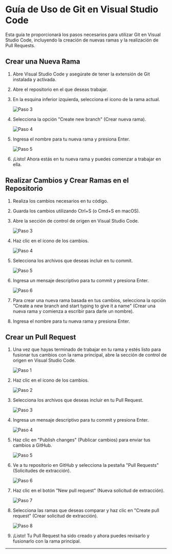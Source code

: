 # Guía de Uso de Git en Visual Studio Code

Esta guía te proporcionará los pasos necesarios para utilizar Git en Visual Studio Code, incluyendo la creación de nuevas ramas y la realización de Pull Requests.

## Crear una Nueva Rama

1. Abre Visual Studio Code y asegúrate de tener la extensión de Git instalada y activada.

2. Abre el repositorio en el que deseas trabajar.

3. En la esquina inferior izquierda, selecciona el icono de la rama actual.

   ![Paso 3](imagenes/paso3.png)

4. Selecciona la opción "Create new branch" (Crear nueva rama).

   ![Paso 4](imagenes/paso4.png)

5. Ingresa el nombre para tu nueva rama y presiona Enter.

   ![Paso 5](imagenes/paso5.png)

6. ¡Listo! Ahora estás en tu nueva rama y puedes comenzar a trabajar en ella.

## Realizar Cambios y Crear Ramas en el Repositorio

1. Realiza los cambios necesarios en tu código.

2. Guarda los cambios utilizando Ctrl+S (o Cmd+S en macOS).

3. Abre la sección de control de origen en Visual Studio Code.

   ![Paso 3](imagenes/paso3.png)

4. Haz clic en el icono de los cambios.

   ![Paso 4](imagenes/paso4.png)

5. Selecciona los archivos que deseas incluir en tu commit.

   ![Paso 5](imagenes/paso5.png)

6. Ingresa un mensaje descriptivo para tu commit y presiona Enter.

   ![Paso 6](imagenes/paso6.png)

7. Para crear una nueva rama basada en tus cambios, selecciona la opción "Create a new branch and start typing to give it a name" (Crear una nueva rama y comienza a escribir para darle un nombre).

   

8. Ingresa el nombre para tu nueva rama y presiona Enter.

   

## Crear un Pull Request

1. Una vez que hayas terminado de trabajar en tu rama y estés listo para fusionar tus cambios con la rama principal, abre la sección de control de origen en Visual Studio Code.

   ![Paso 1](imagenes/paso1.png)

2. Haz clic en el icono de los cambios.

   ![Paso 2](imagenes/paso2.png)

3. Selecciona los archivos que deseas incluir en tu Pull Request.

   ![Paso 3](imagenes/paso3.png)

4. Ingresa un mensaje descriptivo para tu commit y presiona Enter.

   ![Paso 4](imagenes/paso4.png)

5. Haz clic en "Publish changes" (Publicar cambios) para enviar tus cambios a GitHub.

   ![Paso 5](imagenes/paso5.png)

6. Ve a tu repositorio en GitHub y selecciona la pestaña "Pull Requests" (Solicitudes de extracción).

   ![Paso 6](imagenes/paso6.png)

7. Haz clic en el botón "New pull request" (Nueva solicitud de extracción).

   ![Paso 7](imagenes/paso7.png)

8. Selecciona las ramas que deseas comparar y haz clic en "Create pull request" (Crear solicitud de extracción).

   ![Paso 8](imagenes/paso8.png)

9. ¡Listo! Tu Pull Request ha sido creado y ahora puedes revisarlo y fusionarlo con la rama principal.

---

